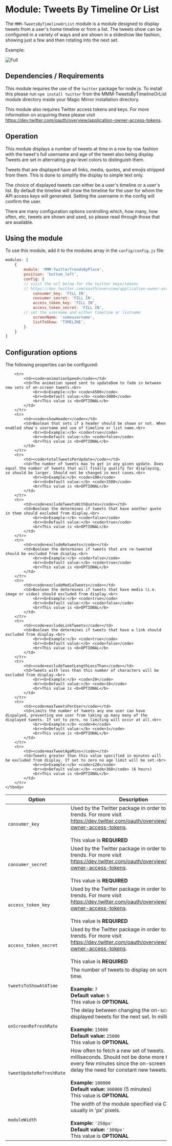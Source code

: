 # Module: Tweets By Timeline Or List
The `MMM-TweetsByTimelineOrList` module is a module designed to display tweets from a user's home timeline or from a list. The tweets show can be configured in a variety of ways and are shown in a slideshow like fashion, showing just a few and then rotating into the next set.

Example:

![Full](images/example.jpg) 

## Dependencies / Requirements

This module requires the use of the `twitter` package for node.js. To install this please run `npm install twitter` from the MMM-TweetsByTimelineOrList module directory inside your Magic Mirror installation directory.

This module also requires Twitter access tokens and keys. For more information on acquiring these please visit <https://dev.twitter.com/oauth/overview/application-owner-access-tokens>.

## Operation

This module displays a number of tweets at time in a row by row fashion with the tweet's full username and age of the tweet also being display. Tweets are set in alternating gray-level colors to distinguish them.

Tweets that are displayed have all links, media, quotes, and emojis stripped from them. This is done to simplify the display to simple text only. 

The choice of displayed tweets can either be a user's timeline or a user's list. By default the timeline will show the timeline for the user for whom the API access keys will generated. Setting the username in the config will confirm the user.

There are many configuration options controlling which, how many, how often, etc, tweets are shown and used, so please read through those that are available.

## Using the module

To use this module, add it to the modules array in the `config/config.js` file:
````javascript
modules: [
	{
		module: 'MMM-TwitterTrendsByPlace',
		position: 'bottom_left',
		config: {
		// visit the url below for the twitter keys/tokens
		// https://dev.twitter.com/oauth/overview/application-owner-access-tokens
			consumer_key: 'FILL IN',
			consumer_secret: 'FILL IN',
			access_token_key: 'FILL IN',
			access_token_secret: 'FILL IN',
		// set the username and either timeline or listname
	        screenName: 'someusername',
	        listToShow: 'TIMELINE',
		}
	}	
]
````

## Configuration options

The following properties can be configured:

<table width="100%">
	<!-- why, markdown... -->
	<thead>
		<tr>
			<th>Option</th>
			<th width="100%">Description</th>
		</tr>
	<thead>
	<tbody>
		<tr>
			<td><code>consumer_key</code></td>
			<td>Used by the Twitter package in order to collect the trends. For more visit <a href="https://dev.twitter.com/oauth/overview/application-owner-access-tokens">https://dev.twitter.com/oauth/overview/application-owner-access-tokens</a>.<br>
			<br>This value is <b>REQUIRED</b>
			</td>
		</tr>
		<tr>
			<td><code>consumer_secret</code></td>
			<td>Used by the Twitter package in order to collect the trends. For more visit <a href="https://dev.twitter.com/oauth/overview/application-owner-access-tokens">https://dev.twitter.com/oauth/overview/application-owner-access-tokens</a>.<br>
			<br>This value is <b>REQUIRED</b>
			</td>
		</tr>
		<tr>
			<td><code>access_token_key</code></td>
			<td>Used by the Twitter package in order to collect the trends. For more visit <a href="https://dev.twitter.com/oauth/overview/application-owner-access-tokens">https://dev.twitter.com/oauth/overview/application-owner-access-tokens</a>.<br>
			<br>This value is <b>REQUIRED</b>
			</td>
		</tr>
		<tr>
			<td><code>access_token_secret</code></td>
			<td>Used by the Twitter package in order to collect the trends. For more visit <a href="https://dev.twitter.com/oauth/overview/application-owner-access-tokens">https://dev.twitter.com/oauth/overview/application-owner-access-tokens</a>.<br>
			<br>This value is <b>REQUIRED</b>
			</td>
		</tr>	
		<tr>
			<td><code>tweetsToShowAtATime</code></td>
			<td>The number of tweets to display on screen at a time.<br>
				<br><b>Example:</b> <code>7</code>
				<br><b>Default value:</b> <code>5</code>
				<br>This value is <b>OPTIONAL</b>
			</td>
		</tr>		
		<tr>
			<td><code>onScreenRefreshRate</code></td>
			<td>The delay between changing the on-screen displayed tweets for the next set. In milliseconds.<br>
				<br><b>Example:</b> <code>15000</code>
				<br><b>Default value:</b> <code>25000</code>
				<br>This value is <b>OPTIONAL</b>
			</td>
		</tr>		
		<tr>
			<td><code>tweetUpdateRefreshRate</code></td>
			<td>How often to fetch a new set of tweets. In milliseconds. Should not be done more than once every few minutes since the on-screen refresh will delay the need for constant new tweets.<br>
				<br><b>Example:</b> <code>180000</code>
				<br><b>Default value:</b> <code>300000</code> (5 minutes)
				<br>This value is <b>OPTIONAL</b>
			</td>
		</tr>		
		<tr>
			<td><code>moduleWidth</code></td>
			<td>The width of the module specified via CSS widths, usually in 'px' pixels.<br>
				<br><b>Example:</b> <code>'250px'</code>
				<br><b>Default value:</b> <code>'300px'</code>
				<br>This value is <b>OPTIONAL</b>
			</td>
		</tr>				
		
		<tr>
			<td><code>animationSpeed</code></td>
			<td>The animation speed sent to updateDom to fade in between new sets of on-screen tweets.<br>
				<br><b>Example:</b> <code>4500</code>
				<br><b>Default value:</b> <code>3000</code>
				<br>This value is <b>OPTIONAL</b>
			</td>
		</tr>		
		<tr>
			<td><code>showHeader</code></td>
			<td>Boolean that sets if a header should be shown or not. When enabled show's username and use of timeline or list name.<br>
				<br><b>Example:</b> <code>true</code>
				<br><b>Default value:</b> <code>false</code>
				<br>This value is <b>OPTIONAL</b>
			</td>
		</tr>		
		<tr>
			<td><code>totalTweetsPerUpdate</code></td>
			<td>The number of tweets max to get in any given update. Does equal the number of tweets that will finally qualify for displaying, so should be larger. Should not be changed in most cases.<br>
				<br><b>Example:</b> <code>100</code>
				<br><b>Default value:</b> <code>1500</code>
				<br>This value is <b>OPTIONAL</b>
			</td>
		</tr>		
		<tr>
			<td><code>excludeTweetsWithQuotes</code></td>
			<td>Boolean the determines if tweets that have another quote in them should excluded from display.<br>
				<br><b>Example:</b> <code>false</code>
				<br><b>Default value:</b> <code>true</code>
				<br>This value is <b>OPTIONAL</b>
			</td>
		</tr>		
		<tr>
			<td><code>excludeRetweets</code></td>
			<td>Boolean the determines if tweets that are re-tweeted should be excluded from display.<br>
				<br><b>Example:</b> <code>false</code>
				<br><b>Default value:</b> <code>true</code>
				<br>This value is <b>OPTIONAL</b>
			</td>
		</tr>			
		<tr>
			<td><code>excludeMediaTweets</code></td>
			<td>Boolean the determines if tweets that have media (i.e. image or video) should excluded from display.<br>
				<br><b>Example:</b> <code>true</code>
				<br><b>Default value:</b> <code>false</code>
				<br>This value is <b>OPTIONAL</b>
			</td>
		</tr>			
		<tr>
			<td><code>excludeLinkTweets</code></td>
			<td>Boolean the determines if tweets that have a link should excluded from display.<br>
				<br><b>Example:</b> <code>true</code>
				<br><b>Default value:</b> <code>false</code>
				<br>This value is <b>OPTIONAL</b>
			</td>
		</tr>			
		<tr>
			<td><code>excludeTweetLengthLessThan</code></td>
			<td>Tweets with less than this number of characters will be excluded from display.<br>
				<br><b>Example:</b> <code>20</code>
				<br><b>Default value:</b> <code>16</code>
				<br>This value is <b>OPTIONAL</b>
			</td>
		</tr>					
		<tr>
			<td><code>maxTweetsPerUser</code></td>
			<td>Limits the number of tweets any one user can have dispalyed, preventing one user from taking up many many of the displayed tweets. If set to zero, no limiting will occur at all.<br>
				<br><b>Example:</b> <code>4</code>
				<br><b>Default value:</b> <code>1</code>
				<br>This value is <b>OPTIONAL</b>
			</td>
		</tr>	
		<tr>
			<td><code>maxTweetAgeMins</code></td>
			<td>Tweets greater than this value specified in minutes will be excluded from display. If set to zero no age limit will be set.<br>
				<br><b>Example:</b> <code>120</code>
				<br><b>Default value:</b> <code>360</code> (6 hours)
				<br>This value is <b>OPTIONAL</b>
			</td>
		</tr>
	</tbody>
</table>
